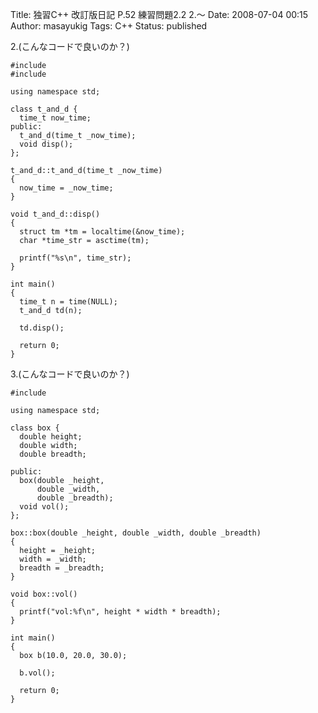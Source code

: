 Title: 独習C++ 改訂版日記 P.52 練習問題2.2 2.〜
Date: 2008-07-04 00:15
Author: masayukig
Tags: C++
Status: published

2.(こんなコードで良いのか？)

    #include
    #include

    using namespace std;

    class t_and_d {
      time_t now_time;
    public:
      t_and_d(time_t _now_time);
      void disp();
    };

    t_and_d::t_and_d(time_t _now_time)
    {
      now_time = _now_time;
    }

    void t_and_d::disp()
    {
      struct tm *tm = localtime(&now_time);
      char *time_str = asctime(tm);

      printf("%s\n", time_str);
    }

    int main()
    {
      time_t n = time(NULL);
      t_and_d td(n);

      td.disp();

      return 0;
    }

3.(こんなコードで良いのか？)

    #include

    using namespace std;

    class box {
      double height;
      double width;
      double breadth;

    public:
      box(double _height,
          double _width,
          double _breadth);
      void vol();
    };

    box::box(double _height, double _width, double _breadth)
    {
      height = _height;
      width = _width;
      breadth = _breadth;
    }

    void box::vol()
    {
      printf("vol:%f\n", height * width * breadth);
    }

    int main()
    {
      box b(10.0, 20.0, 30.0);

      b.vol();

      return 0;
    }

